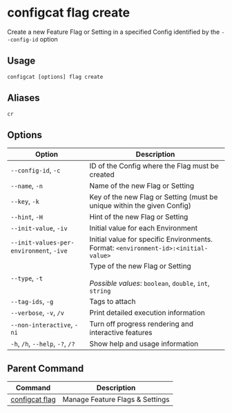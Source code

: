 # configcat flag create
Create a new Feature Flag or Setting in a specified Config identified by the `--config-id` option
## Usage
```
configcat [options] flag create
```
## Aliases
`cr`
## Options
| Option | Description |
| ------ | ----------- |
| `--config-id`, `-c` | ID of the Config where the Flag must be created |
| `--name`, `-n` | Name of the new Flag or Setting |
| `--key`, `-k` | Key of the new Flag or Setting (must be unique within the given Config) |
| `--hint`, `-H` | Hint of the new Flag or Setting |
| `--init-value`, `-iv` | Initial value for each Environment |
| `--init-values-per-environment`, `-ive` | Initial value for specific Environments. Format: `<environment-id>:<initial-value>` |
| `--type`, `-t` | Type of the new Flag or Setting<br/><br/>*Possible values*: `boolean`, `double`, `int`, `string` |
| `--tag-ids`, `-g` | Tags to attach |
| `--verbose`, `-v`, `/v` | Print detailed execution information |
| `--non-interactive`, `-ni` | Turn off progress rendering and interactive features |
| `-h`, `/h`, `--help`, `-?`, `/?` | Show help and usage information |
## Parent Command
| Command | Description |
| ------ | ----------- |
| [configcat flag](configcat-flag.md) | Manage Feature Flags & Settings |
